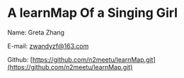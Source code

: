 # A learnMap Of a Singing Girl

Name: Greta Zhang

E-mail: zwandyzf@163.com

Github: [https://github.com/n2meetu/learnMap.git](https://github.com/n2meetu/learnMap.git)



